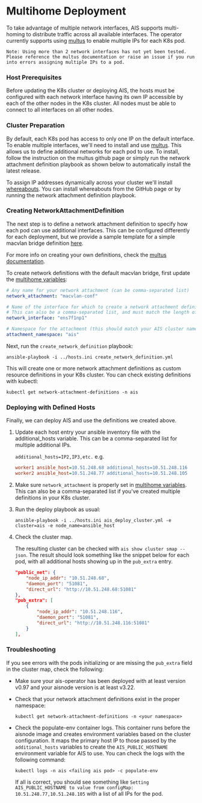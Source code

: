 # Multihome Deployment

To take advantage of multiple network interfaces, AIS supports multi-homing to distribute traffic across all available interfaces. The operator currently supports using [multus](https://github.com/k8snetworkplumbingwg/multus-cni) to enable multiple IPs for each K8s pod.

`Note: Using more than 2 network interfaces has not yet been tested. Please reference the multus documentation or raise an issue if you run into errors assigning multiple IPs to a pod.`

### Host Prerequisites

Before updating the K8s cluster or deploying AIS, the hosts must be configured with each network interface having its own IP accessible by each of the other nodes in the K8s cluster. All nodes must be able to connect to all interfaces on all other nodes. 

### Cluster Preparation

By default, each K8s pod has access to only one IP on the default interface. To enable multiple interfaces, we'll need to install and use [multus](https://github.com/k8snetworkplumbingwg/multus-cni). This allows us to define additional networks for each pod to use. To install, follow the instruction on the multus github page or simply run the network attachment definition playbook as shown below to automatically install the latest release. 

To assign IP addresses dynamically across your cluster we'll install [whereabouts](https://github.com/k8snetworkplumbingwg/whereabouts/tree/master). You can install whereabouts from the GitHub page or by running the network attachment definition playbook.

### Creating NetworkAttachmentDefinition

The next step is to define a network attachment definition to specify how each pod can use additional interfaces. This can be configured differently for each deployment, but we provide a sample template for a simple macvlan bridge definition [here](../roles/create_network_definition/files/nad.template.yaml).

For more info on creating your own definitions, check the [multus documentation](https://github.com/k8snetworkplumbingwg/multus-cni/blob/master/docs/how-to-use.md#create-network-attachment-definition).

To create network definitions with the default macvlan bridge, first update the [multihome variables](../vars/multihome.yml):

```yaml
# Any name for your network attachment (can be comma-separated list)
network_attachment: "macvlan-conf"

# Name of the interface for which to create a network attachment definition
# This can also be a comma-separated list, and must match the length of the network_attachment list as each entry will be paired together
network_interface: "ens7f1np1"

# Namespace for the attachment (this should match your AIS cluster namespace)
attachment_namespace: "ais"
```

Next, run the `create_network_definition` playbook:

`ansible-playbook -i ../hosts.ini create_network_definition.yml`

This will create one or more network attachment definitions as custom resource definitions in your K8s cluster. You can check existing definitions with kubectl:

`kubectl get network-attachment-definitions -n ais`

### Deploying with Defined Hosts

Finally, we can deploy AIS and use the definitions we created above. 

1. Update each host entry your ansible inventory file with the additional_hosts variable. This can be a comma-separated list for multiple additional IPs.

    `additional_hosts=IP2,IP3,etc.` e.g.

    ```ini
    worker1 ansible_host=10.51.248.68 additional_hosts=10.51.248.116
    worker2 ansible_host=10.51.248.77 additional_hosts=10.51.248.105
    ```

2. Make sure `network_attachment` is properly set in [multihome variables](../vars/multihome.yml). This can also be a comma-separated list if you've created multiple definitions in your K8s cluster. 

3. Run the deploy playbook as usual:

    `ansible-playbook -i ../hosts.ini ais_deploy_cluster.yml -e cluster=ais -e node_name=ansible_host`

4. Check the cluster map.

    The resulting cluster can be checked with `ais show cluster smap --json`. The result should look something like the snippet below for each pod, with all additional hosts showing up in the `pub_extra` entry. 

    ```json
    "public_net": {
        "node_ip_addr": "10.51.248.68",
        "daemon_port": "51081",
        "direct_url": "http://10.51.248.68:51081"
    },
    "pub_extra": [
        {
            "node_ip_addr": "10.51.248.116",
            "daemon_port": "51081",
            "direct_url": "http://10.51.248.116:51081"
        }
    ],
    ```

### Troubleshooting

If you see errors with the pods initializing or are missing the `pub_extra` field in the cluster map, check the following:

- Make sure your ais-operator has been deployed with at least version v0.97 and your aisnode version is at least v3.22.
- Check that your network attachment definitions exist in the proper namespace:

    `kubectl get network-attachment-definitions -n <your namespace>`

- Check the populate-env container logs. This container runs before the aisnode image and creates environment variables based on the cluster configuration. It maps the primary host IP to those passed by the `additional_hosts` variables to create the `AIS_PUBLIC_HOSTNAME` environment variable for AIS to use. You can check the logs with the following command: 

    `kubectl logs -n ais <failing ais pod> -c populate-env`
    
    If all is correct, you should see something like `Setting AIS_PUBLIC_HOSTNAME to value from configMap: 10.51.248.77,10.51.248.105` with a list of all IPs for the pod. 
